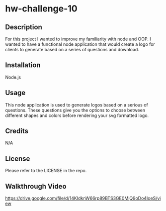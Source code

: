 # hw-challenge-10

## Description

For this project I wanted to improve my familiarity with node and OOP. I wanted to have a functional node application that would create a logo for clients to generate based on a series of questions and download.

## Installation

Node.js

## Usage

This node application is used to generate logos based on a serious of questions. These questions give you the options to choose between different shapes and colors before rendering your svg formatted logo.

## Credits

N/A

## License

Please refer to the LICENSE in the repo.

## Walkthrough Video

https://drive.google.com/file/d/14KIdknW66rp89BTS3GE0MjQ9oDo4IoeS/view

